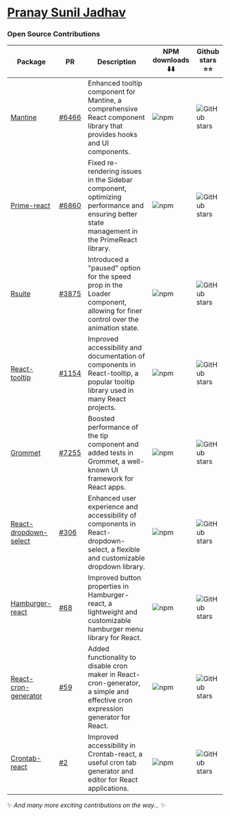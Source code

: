# [Pranay Sunil Jadhav](https://jpranays.netlify.app/)       
###  Open Source Contributions  

| Package | PR | Description |    NPM downloads ⬇️⬇️   |   Github stars ⭐⭐   |
|---------|--------------|-------------|---------------|-------|
| [Mantine](https://github.com/mantinedev/mantine) | [#6466](https://github.com/mantinedev/mantine/pull/6466) | Enhanced tooltip component for Mantine, a comprehensive React component library that provides hooks and UI components. | ![npm](https://img.shields.io/npm/dm/@mantine/hooks) | ![GitHub stars](https://img.shields.io/github/stars/mantinedev/mantine) |
| [Prime-react](https://github.com/primefaces/primereact) | [#6860](https://github.com/primefaces/primereact/pull/6860) | Fixed re-rendering issues in the Sidebar component, optimizing performance and ensuring better state management in the PrimeReact library.	 | ![npm](https://img.shields.io/npm/dm/primereact) | ![GitHub stars](https://img.shields.io/github/stars/primefaces/primereact) |
| [Rsuite](https://github.com/rsuite/rsuite) | [#3875](https://github.com/rsuite/rsuite/pull/3875) | 	Introduced a "paused" option for the speed prop in the Loader component, allowing for finer control over the animation state.	 | ![npm](https://img.shields.io/npm/dm/rsuite) | ![GitHub stars](https://img.shields.io/github/stars/rsuite/rsuite) |
| [React-tooltip](https://github.com/ReactTooltip/react-tooltip) | [#1154](https://github.com/ReactTooltip/react-tooltip/pull/1154) | Improved accessibility and documentation of components in React-tooltip, a popular tooltip library used in many React projects. | ![npm](https://img.shields.io/npm/dm/react-tooltip) | ![GitHub stars](https://img.shields.io/github/stars/ReactTooltip/react-tooltip) |
| [Grommet](https://github.com/grommet/grommet) | [#7255](https://github.com/grommet/grommet/pull/7255) | Boosted performance of the tip component and added tests in Grommet, a well-known UI framework for React apps. | ![npm](https://img.shields.io/npm/dm/grommet) | ![GitHub stars](https://img.shields.io/github/stars/grommet/grommet) |
| [React-dropdown-select](https://github.com/sanusart/react-dropdown-select) | [#306](https://github.com/sanusart/react-dropdown-select/pull/306) | Enhanced user experience and accessibility of components in React-dropdown-select, a flexible and customizable dropdown library. | ![npm](https://img.shields.io/npm/dm/react-dropdown-select) | ![GitHub stars](https://img.shields.io/github/stars/sanusart/react-dropdown-select) |
| [Hamburger-react](https://github.com/cyntler/hamburger-react) | [#68](https://github.com/cyntler/hamburger-react/pull/68) | Improved button properties in Hamburger-react, a lightweight and customizable hamburger menu library for React. | ![npm](https://img.shields.io/npm/dm/hamburger-react) | ![GitHub stars](https://img.shields.io/github/stars/cyntler/hamburger-react) |
| [React-cron-generator](https://github.com/sojinantony01/react-cron-generator) | [#59](https://github.com/sojinantony01/react-cron-generator/pull/59) | Added functionality to disable cron maker in React-cron-generator, a simple and effective cron expression generator for React. | ![npm](https://img.shields.io/npm/dm/react-cron-generator) | ![GitHub stars](https://img.shields.io/github/stars/sojinantony01/react-cron-generator) |
| [Crontab-react](https://github.com/dhavalwd/crontab-react) | [#2](https://github.com/dhavalwd/crontab-react/pull/2) | Improved accessibility in Crontab-react, a useful cron tab generator and editor for React applications. | ![npm](https://img.shields.io/npm/dm/crontab-react) | ![GitHub stars](https://img.shields.io/github/stars/dhavalwd/crontab-react) |










✨ *And many more exciting contributions on the way...* ✨
